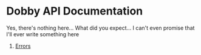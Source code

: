 # Dobby API Documentation
Yes, there's nothing here... What did you expect...
I can't even promise that I'll ever write something here

1. [Errors]

[Errors]:   errors  "Documentation for Dobby Errors"